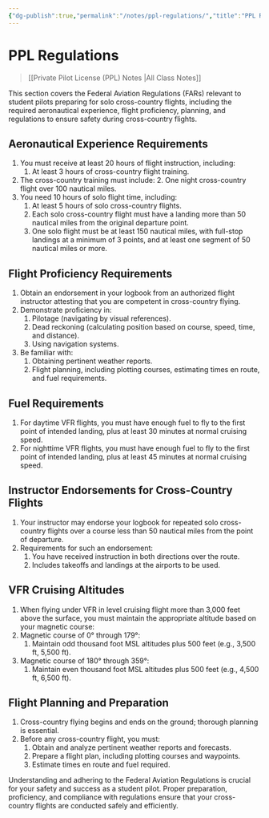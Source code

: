 ```yaml
---
{"dg-publish":true,"permalink":"/notes/ppl-regulations/","title":"PPL Regulations","tags":["aviation","classnotes"]}
---
```


# PPL Regulations
> [[Private Pilot License (PPL) Notes \|All Class Notes]]

This section covers the Federal Aviation Regulations (FARs) relevant to student pilots preparing for solo cross-country flights, including the required aeronautical experience, flight proficiency, planning, and regulations to ensure safety during cross-country flights.

## Aeronautical Experience Requirements

1. You must receive at least 20 hours of flight instruction, including:
    1. At least 3 hours of cross-country flight training.
2. The cross-country training must include:
    2. One night cross-country flight over 100 nautical miles.
3. You need 10 hours of solo flight time, including:
    1. At least 5 hours of solo cross-country flights.
    2. Each solo cross-country flight must have a landing more than 50 nautical miles from the original departure point.
    3. One solo flight must be at least 150 nautical miles, with full-stop landings at a minimum of 3 points, and at least one segment of 50 nautical miles or more.

## Flight Proficiency Requirements

1. Obtain an endorsement in your logbook from an authorized flight instructor attesting that you are competent in cross-country flying.
2. Demonstrate proficiency in:
    1. Pilotage (navigating by visual references).
    2. Dead reckoning (calculating position based on course, speed, time, and distance).
    3. Using navigation systems.
3. Be familiar with:
    1. Obtaining pertinent weather reports.
    2. Flight planning, including plotting courses, estimating times en route, and fuel requirements.

## Fuel Requirements

1. For daytime VFR flights, you must have enough fuel to fly to the first point of intended landing, plus at least 30 minutes at normal cruising speed.
2. For nighttime VFR flights, you must have enough fuel to fly to the first point of intended landing, plus at least 45 minutes at normal cruising speed.

## Instructor Endorsements for Cross-Country Flights

1. Your instructor may endorse your logbook for repeated solo cross-country flights over a course less than 50 nautical miles from the point of departure.
2. Requirements for such an endorsement:
    1. You have received instruction in both directions over the route.
    2. Includes takeoffs and landings at the airports to be used.

## VFR Cruising Altitudes

1. When flying under VFR in level cruising flight more than 3,000 feet above the surface, you must maintain the appropriate altitude based on your magnetic course:
2. Magnetic course of 0° through 179°:
    1. Maintain odd thousand foot MSL altitudes plus 500 feet (e.g., 3,500 ft, 5,500 ft).
3. Magnetic course of 180° through 359°:
    1. Maintain even thousand foot MSL altitudes plus 500 feet (e.g., 4,500 ft, 6,500 ft).

## Flight Planning and Preparation

1. Cross-country flying begins and ends on the ground; thorough planning is essential.
2. Before any cross-country flight, you must:
    1. Obtain and analyze pertinent weather reports and forecasts.
    2. Prepare a flight plan, including plotting courses and waypoints.
    3. Estimate times en route and fuel required.

Understanding and adhering to the Federal Aviation Regulations is crucial for your safety and success as a student pilot. Proper preparation, proficiency, and compliance with regulations ensure that your cross-country flights are conducted safely and efficiently.